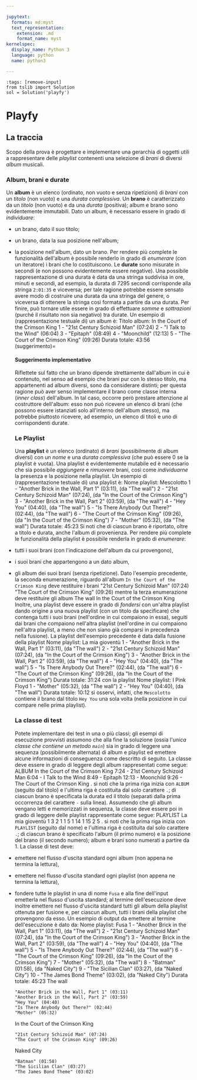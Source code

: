 ```yaml
---

jupytext:
  formats: md:myst
  text_representation:
    extension: .md
    format_name: myst
kernelspec:
  display_name: Python 3
  language: python
  name: python3

---
```


```{code-cell}
:tags: [remove-input]
from tslib import Solution
sol = Solution('playfy')
```

# Playfy

## La traccia

Scopo della prova è progettare e implementare una gerarchia di oggetti utili a
rappresentare delle *playlist* contenenti una selezione di *brani* di diversi
*album* musicali.

### Album, brani e durate

Un **album** è un elenco (ordinato, non vuoto e senza ripetizioni) di *brani*
con un *titolo* (non vuoto) e una *durata complessiva*. Un **brano** è
caratterizzato da un *titolo* (non vuoto) e da una *durata* (positiva); album e
brano sono evidentemente immutabili.
Dato un album, è necessario essere in grado di *individuare*:

- un brano, dato il suo titolo;
- un brano, data la sua posizione nell'album;
- la posizione nell'album, dato un brano.
  Per rendere più complete le funzionalità dell'album è possibile renderlo in
  grado di *enumerare* (con un iteratore) i brani che lo costituiscono.
  Le **durate** sono misurate in secondi (e non possono evidentemente essere
  negative). Una possibile rappresentazione di una durata è data da una stringa
  suddivisa in ore, minuti e secondi, ad esempio, la durata di 7295 secondi
  corrisponde alla stringa `2:01:35` e viceversa; per tale ragione potrebbe essere
  sensato avere modo di costruire una durata da una stringa del genere, o
  viceversa di ottenere la stringa così formata a partire da una durata. Per
  finire, può tornare utile essere in grado di effettuare *somme* e *sottrazioni*
  (purché il risultato non sia negativo) tra durate.
  Un esempio di (rappresentazione testuale di) un album è:
    Titolo album: In the Court of the Crimson King
    1 - "21st Century Schizoid Man" (07:24)
    2 - "I Talk to the Wind" (06:04)
    3 - "Epitaph" (08:49)
    4 - "Moonchild" (12:13)
    5 - "The Court of the Crimson King" (09:26)
    Durata totale: 43:56
  (suggerimento)=
  
  #### Suggerimento implementativo
  
  Riflettete sul fatto che un brano dipende strettamente dall'album in cui è
  contenuto, nel senso ad esempio che brani pur con lo stesso titolo, ma
  appartenenti ad album diversi, sono da considerare distinti; per questa ragione
  può aver senso implementare il brano come classe interna (*inner class*)
  dell'album. In tal caso, occorre però prestare attenzione al costruttore
  dell'album: esso non può ricevere un elenco di brani (che possono essere
  istanziati solo all'interno dell'album stesso), ma potrebbe piuttosto ricevere,
  ad esempio, un elenco di titoli e uno di corrispondenti durate.
  
  ### Le Playlist
  
  Una **playlist** è un elenco (ordinato) di *brani* (possibilmente di album
  diversi) con un *nome* e una *durata complessiva* (che può essere 0 se la
  playlist è vuota). Una playlist è evidentemente mutabile ed è necessario che sia
  possibile *aggiungere* e *rimuovere* brani, così come *individuarne* la presenza
  e la posizione nella playlist.
  Un esempio di (rappresentazione testuale di) una playlist è:
    Nome playlist: Mescolotto
    1 - "Another Brick in the Wall, Part 1" (03:11), (da "The wall")
    2 - "21st Century Schizoid Man" (07:24), (da "In the Court of the Crimson King")
    3 - "Another Brick in the Wall, Part 2" (03:59), (da "The wall")
    4 - "Hey You" (04:40), (da "The wall")
    5 - "Is There Anybody Out There?" (02:44), (da "The wall")
    6 - "The Court of the Crimson King" (09:26), (da "In the Court of the Crimson King")
    7 - "Mother" (05:32), (da "The wall")
    Durata totale: 45:23
  Si noti che di ciascun brano è riportato, oltre a titolo e durata, anche l'album
  di provenienza.
  Per rendere più complete le funzionalità della playlist è possibile renderla in
  grado di *enumerare*:
- tutti i suoi brani (con l'indicazione dell'album da cui provengono),
- i suoi brani che appartengono a un dato album,
- gli album dei suoi brani (senza ripetizione).
  Dato l'esempio precedente, la seconda enumerazione, riguardo all'album `In the
  Court of the Crimson King` deve restituire i brani
    "21st Century Schizoid Man" (07:24)
    "The Court of the Crimson King" (09:26)
  mentre la terza enumerazione deve restituire gli album
    The wall
    In the Court of the Crimson King
  Inoltre, una playlist deve essere in grado di *fondersi* con un'altra playlist
  dando origine a una nuova playlist (con un titolo da specificare) che contenga
  tutti i suoi brani (nell'ordine in cui compaiono in essa), seguiti dai brani che
  compaiono nell'altra playlist (nell'ordine in cui compaiono nell'altra playlist,
  a meno che non siano già comparsi in precedenza nella fusione).
  La playlist dell'esempio precedente è data dalla fusione della playlist
    Nome playlist: La mia gioventù
    1 - "Another Brick in the Wall, Part 1" (03:11), (da "The wall")
    2 - "21st Century Schizoid Man" (07:24), (da "In the Court of the Crimson King")
    3 - "Another Brick in the Wall, Part 2" (03:59), (da "The wall")
    4 - "Hey You" (04:40), (da "The wall")
    5 - "Is There Anybody Out There?" (02:44), (da "The wall")
    6 - "The Court of the Crimson King" (09:26), (da "In the Court of the Crimson King")
    Durata totale: 31:24
  con la playlist
    Nome playlist: I Pink Floyd
    1 - "Mother" (05:32), (da "The wall")
    2 - "Hey You" (04:40), (da "The wall")
    Durata totale: 10:12
  si osservi, infatti, che `Mescolotto` contiene il brano dal titolo `Hey You` una
  sola volta (nella posizione in cui compare nelle prima playlist).
  
  ### La classe di test
  
  Potete implementare dei test in una o più classi; gli esempi di esecuzione
  provvisti assumono che alla fine la soluzione (ossia l'*unica classe che
  contiene un metodo `main`*) sia in grado di leggere una sequenza (possibilmente
  alternata) di album e playlist ed emettere alcune informazioni di conseguenza
  come descritto di seguito.
  La classe deve essere in grado di leggere degli album rappresentati come segue:
    ALBUM In the Court of the Crimson King
    7:24 - 21st Century Schizoid Man
    6:04 - I Talk to the Wind
    8:49 - Epitaph
    12:13 - Moonchild
    9:26 - The Court of the Crimson King
    .
  si noti che la prima riga inizia con `ALBUM` (seguito dal titolo) e l'ultima
  riga è costituita dal solo carattere `.`; di ciascun brano è specificata la
  durata ed il titolo (separati dalla prima occorrenza del carattere `-` sulla
  linea).
  Assumendo che gli album vengano letti e memorizzati in sequenza, la classe deve
  essere poi in grado di leggere delle playlist rappresentate come segue:
    PLAYLIST La mia gioventù
    1 3
    2 1
    1 5
    1 14
    1 15
    2 5
    .
  si noti che la prima riga inizia con `PLAYLIST` (seguito dal nome) e l'ultima
  riga è costituita dal solo carattere `.`; di ciascun brano è specificato l'album
  (il primo numero) e la posizione del brano (il secondo numero); album e brani
  sono numerati a partire da 1.
  La classe di test deve:
- emettere nel flusso d'uscita standard ogni album (non appena ne termina la
  lettura),
- emettere nel flusso d'uscita standard  ogni playlist (non appena ne termina la
  lettura),
- fondere tutte le playlist in una di nome `Fusa` e alla fine dell'input
  emetterla nel flusso d'uscita standard;
  al termine dell'esecuzione deve inoltre emettere nel flusso d'uscita standard
  tutti gli album della playlist ottenuta per fusione e, per ciascun album, tutti
  i brani della playlist che provengono da esso.
  Un esempio di output da emettere al termine dell'esecuzione è dato da:
    Nome playlist: Fusa
    1 - "Another Brick in the Wall, Part 1" (03:11), (da "The wall")
    2 - "21st Century Schizoid Man" (07:24), (da "In the Court of the Crimson King")
    3 - "Another Brick in the Wall, Part 2" (03:59), (da "The wall")
    4 - "Hey You" (04:40), (da "The wall")
    5 - "Is There Anybody Out There?" (02:44), (da "The wall")
    6 - "The Court of the Crimson King" (09:26), (da "In the Court of the Crimson King")
    7 - "Mother" (05:32), (da "The wall")
    8 - "Batman" (01:58), (da "Naked City")
    9 - "The Sicilian Clan" (03:27), (da "Naked City")
    10 - "The James Bond Theme" (03:02), (da "Naked City")
    Durata totale: 45:23
    The wall
  
      "Another Brick in the Wall, Part 1" (03:11)
      "Another Brick in the Wall, Part 2" (03:59)
      "Hey You" (04:40)
      "Is There Anybody Out There?" (02:44)
      "Mother" (05:32)
  
    In the Court of the Crimson King
  
      "21st Century Schizoid Man" (07:24)
      "The Court of the Crimson King" (09:26)
  
    Naked City
  
      "Batman" (01:58)
      "The Sicilian Clan" (03:27)
      "The James Bond Theme" (03:02)
  
  ## 
